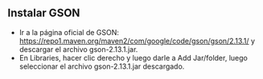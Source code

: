 ## Instalar GSON

- Ir a la página oficial de GSON: <https://repo1.maven.org/maven2/com/google/code/gson/gson/2.13.1/> y descargar el archivo gson-2.13.1.jar.
- En Libraries, hacer clic derecho y luego darle a Add Jar/folder, luego seleccionar el archivo gson-2.13.1.jar descargado.